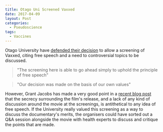 ```yaml
---
title: Otago Uni Screened Vaxxed
date: 2017-04-09
layout: Post
categories:
  - Pseudoscience
tags:
  - Vaccines
---
```


Otago University have [defended their decision](https://www.odt.co.nz/news/campus/university-of-otago/anti-vaccines-film-screening-%E2%80%98free-speech%E2%80%99) to allow a screening of Vaxxed, citing free speech and a need to controversial topics to be discussed.

<!-- more -->

> "The screening here is able to go ahead simply to uphold the principle of free speech"

> "Our decision was made on the basis of our own values"

However, Grant Jacobs has made a very good point in a [recent blog post](http://sciblogs.co.nz/code-for-life/2017/04/07/vaxxed-university-otago-venues-able-decline/) that the secrecy surrounding the film's release, and a lack of any kind of discussion around the movie at the screenings, is antithetical to any idea of free speech. If the University really valued this screening as a way to discuss the documentary's merits, the organisers could have sorted out a Q&A session alongside the movie with health experts to discuss and critique the points that are made.
